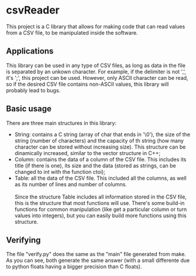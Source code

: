 # csvReader
This project is a C library that allows for making code that can read values from a CSV file, to be manipulated inside the software.

## Applications
This library can be used in any type of CSV files, as long as data in the file is separated by an unkown character. For example, if the delimiter is not ',', it's ';', this project can be used. However, only ASCII character can be read, so if the desired CSV file contains non-ASCII values, this library will probably lead to bugs.

## Basic usage
There are three main structures in this library:
- String: contains a C string (array of char that ends in '\0'), the size of the string (number of characters) and the capacity of th string (how many character can be stored without increasing size). This structure can be dinamically increased, similar to the vector structure in C++;
- Column: contains the data of a column of the CSV file. This includes its title (if there is one), its size and the data (stored as strings, can be changed to int with the function ctoi);
- Table: all the data of the CSV file. This included all the columns, as well as its number of lines and number of columns.
<br><br>
Since the structure Table includes all information stored in the CSV file, this is the structure that most functions will use. There's some build-in functions for common manipulation (like get a particular column or turn values into integers), but you can easily build more functions using this structure.

## Verifying
The file "verify.py" does the same as the "main" file generated from make. As you can see, both generate the same answer (with a small differente due to python floats having a bigger precision than C floats).
